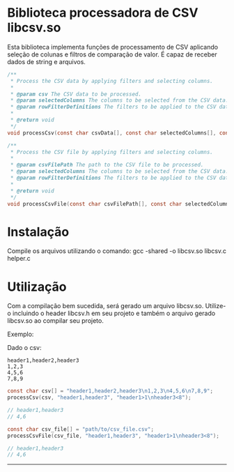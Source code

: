 # Biblioteca processadora de CSV libcsv.so

Esta biblioteca implementa funções de processamento de CSV aplicando seleção de colunas e filtros de comparação de valor. É capaz de receber dados de string e arquivos.

```c
/**
 * Process the CSV data by applying filters and selecting columns.
 *
 * @param csv The CSV data to be processed.
 * @param selectedColumns The columns to be selected from the CSV data.
 * @param rowFilterDefinitions The filters to be applied to the CSV data.
 *
 * @return void
 */
void processCsv(const char csvData[], const char selectedColumns[], const char rowFilterDefinitions[]);

/**
 * Process the CSV file by applying filters and selecting columns.
 *
 * @param csvFilePath The path to the CSV file to be processed.
 * @param selectedColumns The columns to be selected from the CSV data.
 * @param rowFilterDefinitions The filters to be applied to the CSV data.
 *
 * @return void
 */
void processCsvFile(const char csvFilePath[], const char selectedColumns[], const char rowFilterDefinitions[]);
```

# Instalação

Compile os arquivos utilizando o comando:
gcc -shared -o libcsv.so libcsv.c helper.c

# Utilização

Com a compilação bem sucedida, será gerado um arquivo libcsv.so. Utilize-o incluindo o header libcsv.h em seu projeto e também o arquivo gerado libcsv.so ao compilar seu projeto.

Exemplo:

Dado o csv:
```csv
header1,header2,header3
1,2,3
4,5,6
7,8,9
```

```c
const char csv[] = "header1,header2,header3\n1,2,3\n4,5,6\n7,8,9";
processCsv(csv, "header1,header3", "header1>1\nheader3<8");

// header1,header3
// 4,6

const char csv_file[] = "path/to/csv_file.csv";
processCsvFile(csv_file, "header1,header3", "header1>1\nheader3<8");

// header1,header3
// 4,6
```
---